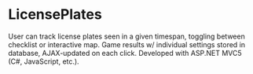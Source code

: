 # LicensePlates
User can track license plates seen in a given timespan, toggling between checklist or interactive map. Game results w/ individual settings stored in database, AJAX-updated on each click. Developed with ASP.NET MVC5 (C#, JavaScript, etc.).
